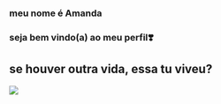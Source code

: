 ### meu nome é Amanda 
### seja bem vindo(a) ao meu perfil❣️
## se houver outra vida, essa tu viveu? 
![](https://i.giphy.com/media/v1.Y2lkPTc5MGI3NjExYmk1OTNucHJwczhyaGJjY2lzNGh3bm43dTl1bnhxbjJ1MTN1cHNpMSZlcD12MV9pbnRlcm5hbF9naWZfYnlfaWQmY3Q9Zw/mlvseq9yvZhba/giphy.gif)
